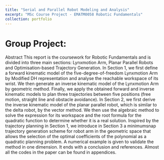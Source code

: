 ```yaml
---
title: "Serial and Parallel Robot Modeling and Analysis"
excerpt: "MSc Course Project - EMATM0058 Robotic Fundamentals"
collection: portfolio
---
```



Group Project:
======

Abstract
This report is the coursework for Robotic Fundamentals and is divided into three
main sections: Lynxmotion Arm, Planar Parallel Robots and Optimisation-based
Trajectory Generation.
In Section 1, we first define a forward kinematic model of the five-degree-of-freedom
Lynxmotion Arm by Modified DH representation and analyse the reachable workspace
of its wrist. We then generate an inverse kinematic model of the Lynxmotion Arm
by geometric method. Finally, we apply the obtained forward and inverse kinematic
models to plan three trajectories between five positions (free motion, straight line and
obstacle avoidance).
In Section 2, we first derive the inverse kinematic model of the planar parallel robot,
which is similar to the delta robot, by the vector method. We then use the algebraic
method to solve the expression for its workspace and the root formula for the quadratic
function to determine whether it is a real solution.
Inspired by the trajectory planning in Section 1, we introduce in Section 3 a minimumsnap
trajectory generation scheme for robot arm in the geometric space that allows
the selection of the optimal coefficients of the polynomial as a quadratic planning
problem. A numerical example is given to validate the method in one dimension.
It ends with a conclusion and references. Almost all the codes in the paper can be
found in appendices.
